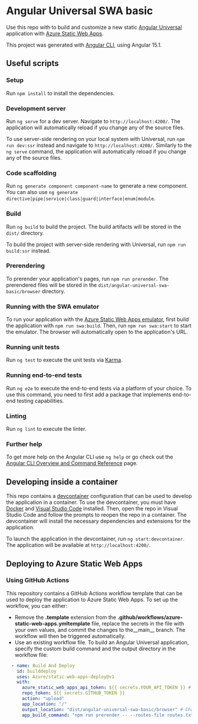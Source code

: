 # Angular Universal SWA basic

Use this repo with to build and customize a new static [Angular Universal](https://angular.io/guide/universal) application with [Azure Static Web Apps](https://docs.microsoft.com/azure/static-web-apps/overview).

This project was generated with [Angular CLI](https://github.com/angular/angular-cli), using Angular 15.1.

## Useful scripts

### Setup

Run `npm install` to install the dependencies.

### Development server

Run `ng serve` for a dev server. Navigate to `http://localhost:4200/`. The application will automatically reload if you change any of the source files.

To use server-side rendering on your local system with Universal, run `npm run dev:ssr` instead and navigate to `http://localhost:4200/`. Similarly to the `ng serve` command, the application will automatically reload if you change any of the source files.

### Code scaffolding

Run `ng generate component component-name` to generate a new component. You can also use `ng generate directive|pipe|service|class|guard|interface|enum|module`.

### Build

Run `ng build` to build the project. The build artifacts will be stored in the `dist/` directory.

To build the project with server-side rendering with Universal, run `npm run build:ssr` instead.

### Prerendering

To prerender your application's pages, run `npm run prerender`. The prerendered files will be stored in the `dist/angular-universal-swa-basic/browser` directory.

### Running with the SWA emulator

To run your application with the [Azure Static Web Apps emulator](https://docs.microsoft.com/azure/static-web-apps/local-development), first build the application with `npm run swa:build`. Then, run `npm run swa:start` to start the emulator. The browser will automatically open to the application's URL.

### Running unit tests

Run `ng test` to execute the unit tests via [Karma](https://karma-runner.github.io).

### Running end-to-end tests

Run `ng e2e` to execute the end-to-end tests via a platform of your choice. To use this command, you need to first add a package that implements end-to-end testing capabilities.

### Linting

Run `ng lint` to execute the linter.

### Further help

To get more help on the Angular CLI use `ng help` or go check out the [Angular CLI Overview and Command Reference](https://angular.io/cli) page.

## Developing inside a container

This repo contains a [devcontainer](https://code.visualstudio.com/docs/remote/containers) configuration that can be used to develop the application in a container. To use the devcontainer, you must have [Docker](https://www.docker.com/) and [Visual Studio Code](https://code.visualstudio.com/) installed. Then, open the repo in Visual Studio Code and follow the prompts to reopen the repo in a container. The devcontainer will install the necessary dependencies and extensions for the application.

To launch the application in the devcontainer, run `ng start:devcontainer`. The application will be available at `http://localhost:4200/`.

## Deploying to Azure Static Web Apps

### Using GitHub Actions

This repository contains a GitHub Actions workflow template that can be used to deploy the application to Azure Static Web Apps. To set up the workflow, you can either:

* Remove the __.template__ extension from the __.github/workflows/azure-static-web-apps.ymltemplate__ file, replace the secrets in the file with your own values, and commit the changes to the__main__ branch. The workflow will then be triggered automatically.
* Use an existing workflow file. To build an Angular Universal application, specify the custom build command and the output directory in the workflow file:

```yaml
  - name: Build And Deploy
    id: builddeploy
    uses: Azure/static-web-apps-deploy@v1
    with:
      azure_static_web_apps_api_token: ${{ secrets.YOUR_API_TOKEN }} # Replace with the name ofyour secret
      repo_token: ${{ secrets.GITHUB_TOKEN }}
      action: "upload"
      app_location: "/"
      output_location: "dist/angular-universal-swa-basic/browser" # Change this; uses the output location of the Angular Universal application
      app_build_command: "npm run prerender -- --routes-file routes.txt" # Add this; uses theprerender command to build the Angular Universal application
```
